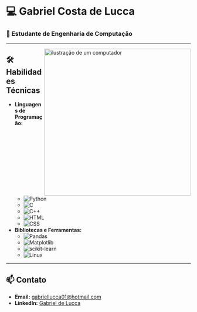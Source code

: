 # 💻 Gabriel Costa de Lucca

### 🚀 Estudante de Engenharia de Computação

---
<img src="https://raw.githubusercontent.com/MicaelliMedeiros/micaellimedeiros/master/image/computer-illustration.png" alt="ilustração de um computador" min-width="300px" max-width="300px" width="400px" align="right">



## 🛠️ Habilidades Técnicas

- **Linguagens de Programação:**
  - ![Python](https://img.shields.io/badge/Python-3776AB?style=flat&logo=python&logoColor=white)
  - ![C](https://img.shields.io/badge/C-A8B9CC?style=flat&logo=c&logoColor=white)
  - ![C++](https://img.shields.io/badge/C++-00599C?style=flat&logo=cplusplus&logoColor=white)
  - ![HTML](https://img.shields.io/badge/HTML5-E34F26?style=flat&logo=html5&logoColor=white)
  - ![CSS](https://img.shields.io/badge/CSS3-1572B6?style=flat&logo=css3&logoColor=white)
- **Bibliotecas e Ferramentas:**
  - ![Pandas](https://img.shields.io/badge/Pandas-150458?style=flat&logo=pandas&logoColor=white)
  - ![Matplotlib](https://img.shields.io/badge/Matplotlib-013243?style=flat&logo=matplotlib&logoColor=white)
  - ![scikit-learn](https://img.shields.io/badge/scikit--learn-F7931E?style=flat&logo=scikitlearn&logoColor=white)
  - ![Linux](https://img.shields.io/badge/Linux-FCC624?style=flat&logo=linux&logoColor=black)
---

## 📫 Contato
- **Email:** gabriellucca01@hotmail.com
- **LinkedIn:** [Gabriel de Lucca](https://www.linkedin.com/in/gabriel-de-lucca-972994214/)


